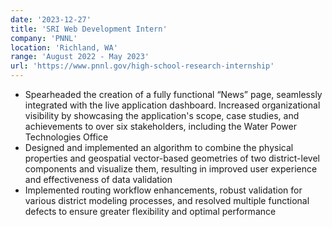 ```yaml
---
date: '2023-12-27'
title: 'SRI Web Development Intern'
company: 'PNNL'
location: 'Richland, WA'
range: 'August 2022 - May 2023'
url: 'https://www.pnnl.gov/high-school-research-internship'
---
```


- Spearheaded the creation of a fully functional “News” page, seamlessly integrated with the live application dashboard. Increased organizational visibility by showcasing the application's scope, case studies, and achievements to over six stakeholders, including the Water Power Technologies Office
- Designed and implemented an algorithm to combine the physical properties and geospatial vector-based geometries of two district-level components and visualize them, resulting in improved user experience and effectiveness of data validation
- Implemented routing workflow enhancements, robust validation for various district modeling processes, and resolved multiple functional defects to ensure greater flexibility and optimal performance

